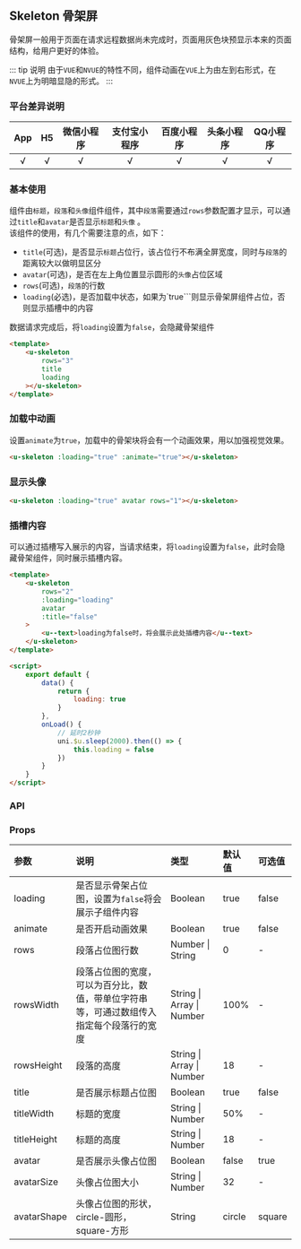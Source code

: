 ## Skeleton 骨架屏 <to-api/>

<demo-model url="/pages/componentsB/skeleton/index"></demo-model>


骨架屏一般用于页面在请求远程数据尚未完成时，页面用灰色块预显示本来的页面结构，给用户更好的体验。  


::: tip 说明
由于```VUE```和```NVUE```的特性不同，组件动画在```VUE```上为由左到右形式，在```NVUE```上为明暗显隐的形式。
:::

### 平台差异说明

|App|H5	|微信小程序	|支付宝小程序		|百度小程序	|头条小程序	|QQ小程序	|
|:-:|:-:|:-:		|:-:			|:-:		|:-:		|:-:		|
|√	|√	|√			|√				|√			|√			|√			|

### 基本使用

组件由```标题```，```段落```和```头像```组件组件，其中```段落```需要通过```rows```参数配置才显示，可以通过```title```和```avatar```是否显示```标题```和```头像``` 。  
该组件的使用，有几个需要注意的点，如下：
- `title`(可选)，是否显示```标题```占位行，该占位行不布满全屏宽度，同时与```段落```的距离较大以做明显区分
- `avatar`(可选)，是否在左上角位置显示圆形的```头像```占位区域
- `rows`(可选)，```段落```的行数
- `loading`(必选)，是否加载中状态，如果为`true```则显示骨架屏组件占位，否则显示插槽中的内容

数据请求完成后，将`loading`设置为`false`，会隐藏骨架组件

```html
<template>
	<u-skeleton
	    rows="3"
	    title
		loading
	></u-skeleton>
</template>
```

### 加载中动画

设置`animate`为`true`，加载中的骨架块将会有一个动画效果，用以加强视觉效果。

```html
<u-skeleton :loading="true" :animate="true"></u-skeleton>
```

### 显示头像
```html
<u-skeleton :loading="true" avatar rows="1"></u-skeleton>
```

### 插槽内容

可以通过插槽写入展示的内容，当请求结束，将```loading```设置为```false```，此时会隐藏骨架组件，同时展示插槽内容。

```html
<template>
	<u-skeleton
	    rows="2"
		:loading="loading"
		avatar
		:title="false"
	>
		<u--text>loading为false时，将会展示此处插槽内容</u--text>
	</u-skeleton>
</template>

<script>
	export default {
		data() {
			return {
				loading: true
			}
		},
		onLoad() {
			// 延时2秒钟
			uni.$u.sleep(2000).then(() => {
				this.loading = false
			})
		}
	}
</script>
```

### API

### Props

| 参数			| 说明																				| 类型								| 默认值	|  可选值	|
|:-				|:-																					|:-									|:-		|:-			|
| loading		| 是否显示骨架占位图，设置为`false`将会展示子组件内容									| Boolean							| true	| false		|
| animate		| 是否开启动画效果																	| Boolean							| true	| false		|
| rows			| 段落占位图行数																		| Number &#124; String				| 0		| -			|
| rowsWidth		| 段落占位图的宽度，可以为百分比，数值，带单位字符串等，可通过数组传入指定每个段落行的宽度	| String &#124; Array &#124; Number	| 100%	| -			|
| rowsHeight	| 段落的高度																			| String &#124; Array &#124; Number | 18	| -			|
| title			| 是否展示标题占位图																	| Boolean							| true	| false		|
| titleWidth	| 标题的宽度																			| String &#124; Number				| 50%	| -			|
| titleHeight	| 标题的高度																			| String &#124; Number				| 18	| -			|
| avatar		| 是否展示头像占位图																	| Boolean							| false	| true		|
| avatarSize	| 头像占位图大小																		| String &#124; Number				| 32	| -			|
| avatarShape	| 头像占位图的形状，circle-圆形，square-方形											| String							| circle| square	|

